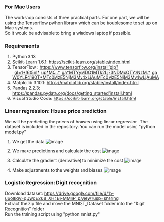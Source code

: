 ### For Mac Users
The workshop consists of three practical parts. For one part, we will be using the Tensorflow python library which can be troublesome to set up on Mac systems.  
So it would be advisable to bring a windows laptop if possible.  
  
### Requirements
1. Python 3.13  
2. Scikit-Learn 1.6.1: https://scikit-learn.org/stable/index.html  
3. TensorFlow : https://www.tensorflow.org/install/pip?_gl=1*16t5nl*_up*MQ..*_ga*MTYyMDQ1MTk2LjE3NDMxOTYzNzM.*_ga_W0YLR4190T*MTc0MzE5NjM3My4xLjAuMTc0MzE5NjM3My4wLjAuMA
4. Matplotlib 3.10.1: https://matplotlib.org/stable/install/index.html  
5. Pandas 2.2.3: https://pandas.pydata.org/docs/getting_started/install.html  
6. Visual Studio Code: https://scikit-learn.org/stable/install.html  

### Linear regression: House price prediction
We will be predicting the prices of houses using linear regression. The dataset is included in the repository.
You can run the model using "python model.py"

1. We get the data
![image](https://github.com/user-attachments/assets/d96f2d4e-cbbe-4317-9bde-478aec043e55)

2. We make predictions and calculate the cost
![image](https://github.com/user-attachments/assets/726db063-1b18-4e85-8ffb-9980dc58dcb8)

3. Calculate the gradient (derivative) to minimize the cost
![image](https://github.com/user-attachments/assets/0ec260fc-7b6d-48ed-b66d-df1adf8bc9d2)

4. Make adjustments to the weights and biases
![image](https://github.com/user-attachments/assets/6be0f47b-ae2c-4ce9-af4d-8fa48ef985cb)


### Logistic Regression: Digit recognition

Download dataset: https://drive.google.com/file/d/1b-u6olkqvFqQwdE268_XH4Bi-MMliP_p/view?usp=sharing  
Extract the zip file and move the MNIST_Dataset folder into the "Digit Recognition" folder  
Run the training script using "python mnist.py"
